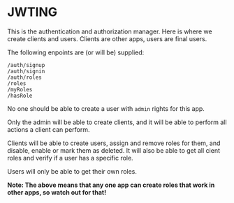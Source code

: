 JWTING
======

This is the authentication and authorization manager. Here is where we create clients and users. Clients are other apps, users are final users.

The following enpoints are (or will be) supplied:

```
/auth/signup
/auth/signin
/auth/roles
/roles
/myRoles
/hasRole
```

No one should be able to create a user with `admin` rights for this app. 

Only the admin will be able to create clients, and it will be able to perform all actions a client can perform.

Clients will be able to create users, assign and remove roles for them, and disable, enable or mark them as deleted. It will also be able to get all cient roles and verify if a user has a specific role.

Users will only be able to get their own roles.

**Note: The above means that any one app can create roles that work in other apps, so watch out for that!**
